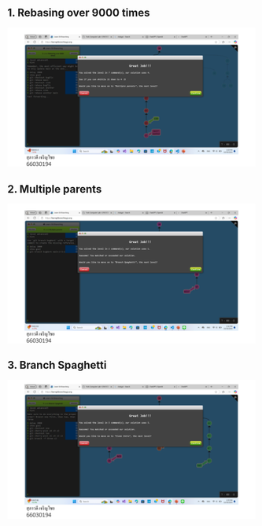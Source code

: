 ## 1. Rebasing over 9000 times

![alt text](image-18.png)

## 2. Multiple parents

![alt text](image-21.png)

## 3. Branch Spaghetti

![alt text](image-22.png)
